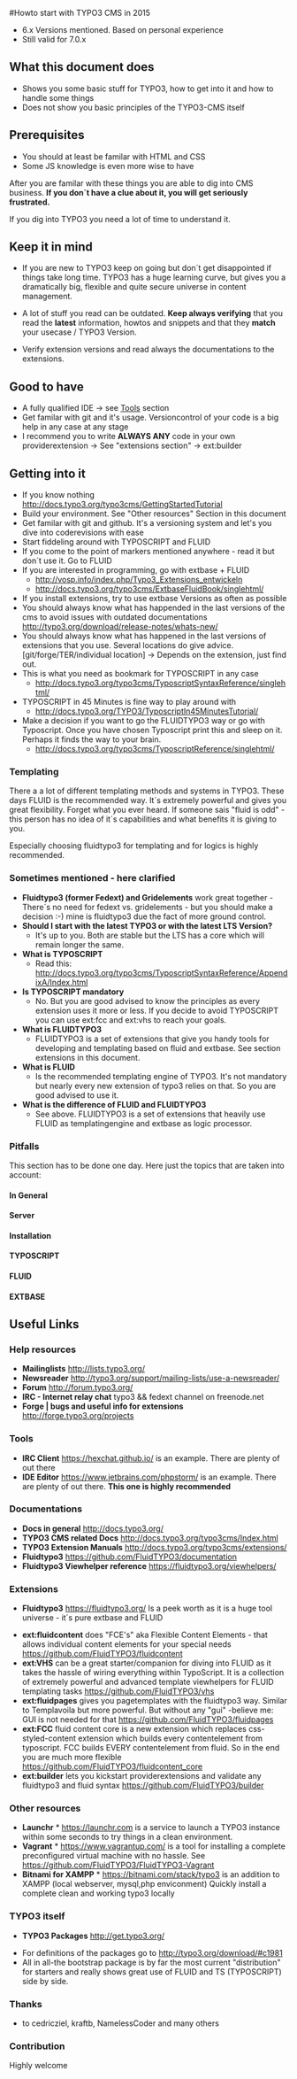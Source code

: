 #Howto start with TYPO3 CMS in 2015
* 6.x Versions mentioned. Based on personal experience
* Still valid for 7.0.x

## What this document does

* Shows you some basic stuff for TYPO3, how to get into it and how to handle some things
* Does not show you basic principles of the TYPO3-CMS itself

## Prerequisites

* You should at least be familar with HTML and CSS 
* Some JS knowledge is even more wise to have

After you are familar with these things you are able to dig into CMS business. 
**If you don´t have a clue about it, you will get seriously frustrated.**
 
If you dig into TYPO3 you need a lot of time to understand it. 
 
## Keep it in mind

* If you are new to TYPO3 keep on going but don´t get disappointed if things take long time. TYPO3 has a huge learning curve, but gives you a dramatically big, flexible and quite secure universe in content management. 
 
* A lot of stuff you read can be outdated. **Keep always verifying** that you read the **latest** information, howtos and snippets and that they **match** your usecase / TYPO3 Version. 
 
* Verify extension versions and read always the documentations to the extensions.

## Good to have

* A fully qualified IDE -> see [Tools](#user-content-tools) section
* Get familar with git and it's usage. Versioncontrol of your code is a big help in any case at any stage
* I recommend you to write **ALWAYS ANY** code in your own providerextension -> See "extensions section" -> ext:builder

 
## Getting into it

* If you know nothing http://docs.typo3.org/typo3cms/GettingStartedTutorial
* Build your environment. See "Other resources" Section in this document
* Get familar with git and github. It's a versioning system and let's you dive into coderevisions with ease
* Start fiddeling around with TYPOSCRIPT and FLUID
* If you come to the point of markers mentioned anywhere - read it but don´t use it. Go to FLUID
* If you are interested in programming, go with extbase + FLUID 
   * http://vosp.info/index.php/Typo3_Extensions_entwickeln
   * http://docs.typo3.org/typo3cms/ExtbaseFluidBook/singlehtml/
* If you install extensions, try to use extbase Versions as often as possible
* You should always know what has happended in the last versions of the cms to avoid issues with outdated documentations http://typo3.org/download/release-notes/whats-new/
* You should always know what has happened in the last versions of extensions that you use. Several locations do give advice. [git/forge/TER/individual location] -> Depends on the extension, just find out.
* This is what you need as bookmark for TYPOSCRIPT in any case 
   * http://docs.typo3.org/typo3cms/TyposcriptSyntaxReference/singlehtml/
* TYPOSCRIPT in 45 Minutes is fine way to play around with 
   * http://docs.typo3.org/TYPO3/TyposcriptIn45MinutesTutorial/
* Make a decision if you want to go the FLUIDTYPO3 way or go with Typoscript. Once you have chosen Typoscript print this and sleep on it. Perhaps it finds the way to your brain. 
  * http://docs.typo3.org/typo3cms/TyposcriptReference/singlehtml/
 
### Templating
 
There a a lot of different templating methods and systems in TYPO3. These days FLUID is the recommended way. It´s extremely powerful and gives you great flexibility. Forget what you ever heard. If someone sais "fluid is odd" - this person has no idea of it´s capabilities and what benefits it is giving to you.

Especially choosing fluidtypo3 for templating and for logics is highly recommended.

### Sometimes mentioned - here clarified

- **Fluidtypo3 (former Fedext) and Gridelements** 
   work great together - There´s no need for fedext vs. gridelements - but you should make a decision :-) mine is fluidtypo3 due the fact of more ground control.
- **Should I start with the latest TYPO3 or with the latest LTS Version?**   
  * It's up to you. Both are stable but the LTS has a core which will remain longer the same.
- **What is TYPOSCRIPT**
  * Read this: http://docs.typo3.org/typo3cms/TyposcriptSyntaxReference/AppendixA/Index.html
- **Is TYPOSCRIPT mandatory**
  * No. But you are good advised to know the principles as every extension uses it more or less. If you decide to avoid TYPOSCRIPT you can use ext:fcc and ext:vhs to reach your goals.
- **What is FLUIDTYPO3**
  * FLUIDTYPO3 is a set of extensions that give you handy tools for developing and templating based on fluid and extbase. See section extensions in this document.
- **What is FLUID**
  * Is the recommended templating engine of TYPO3. It's not mandatory but nearly every new extension of typo3 relies on that. So you are good advised to use it.
- **What is the difference of FLUID and FLUIDTYPO3**
  * See above. FLUIDTYPO3 is a set of extensions that heavily use FLUID as templatingengine and extbase as logic processor.


### Pitfalls

This section has to be done one day. Here just the topics that are taken into account:

#### In General
#### Server
#### Installation
#### TYPOSCRIPT
#### FLUID
#### EXTBASE
 
 
## Useful Links

### Help resources

* **Mailinglists** 
http://lists.typo3.org/ 
* **Newsreader**
http://typo3.org/support/mailing-lists/use-a-newsreader/ 
* **Forum** 
http://forum.typo3.org/ 
* **IRC - Internet relay chat** 
typo3 && fedext channel on freenode.net 
* **Forge | bugs and useful info for extensions** 
http://forge.typo3.org/projects


### Tools

* **IRC Client** 
https://hexchat.github.io/ is an example. There are plenty of out there
* **IDE Editor** 
https://www.jetbrains.com/phpstorm/ is an example. There are plenty of out there. **This one is highly recommended**

### Documentations

* **Docs in general** 
http://docs.typo3.org/ 
* **TYPO3 CMS related Docs** 
http://docs.typo3.org/typo3cms/Index.html
* **TYPO3 Extension Manuals** 
http://docs.typo3.org/typo3cms/extensions/
* **Fluidtypo3** 
https://github.com/FluidTYPO3/documentation
* **Fluidtypo3 Viewhelper reference** 
https://fluidtypo3.org/viewhelpers/

### Extensions 

* **Fluidtypo3** 
https://fluidtypo3.org/
Is a peek worth as it is a huge tool universe - it´s pure extbase and FLUID
 - **ext:fluidcontent** does "FCE's" aka Flexible Content Elements - that allows individual content elements for your special needs https://github.com/FluidTYPO3/fluidcontent
 - **ext:VHS** can be a great starter/companion for diving into FLUID as it takes the hassle of wiring everything within TypoScript. It is a collection of extremely powerful and advanced template viewhelpers for FLUID templating tasks https://github.com/FluidTYPO3/vhs
 - **ext:fluidpages** gives you pagetemplates with the fluidtypo3 way. Similar to Templavoila but more powerful. But without any "gui" -believe me: GUI is not needed for that https://github.com/FluidTYPO3/fluidpages
 - **ext:FCC** fluid content core is a new extension which replaces css-styled-content extension which builds every contentelement from typoscript. FCC builds EVERY contentelement from fluid. So in the end you are much more flexible https://github.com/FluidTYPO3/fluidcontent_core
  - **ext:builder** lets you kickstart providerextensions and validate any fluidtypo3 and fluid syntax https://github.com/FluidTYPO3/builder

### Other resources

* **Launchr** *
 https://launchr.com is a service to launch a TYPO3 instance within some seconds to try things in a clean environment.
* **Vagrant** *
https://www.vagrantup.com/ is a tool for installing a complete preconfigured virtual machine with no hassle. See https://github.com/FluidTYPO3/FluidTYPO3-Vagrant
* **Bitnami for XAMPP** *
https://bitnami.com/stack/typo3 is an addition to XAMPP (local webserver, mysql,php enviconment) Quickly install a complete clean and working typo3 locally

### TYPO3 itself
 
* **TYPO3 Packages** 
http://get.typo3.org/ 
 - For definitions of the packages go to http://typo3.org/download/#c1981
 - All in all-the bootstrap package is by far the most current "distribution" for starters and really shows great use of FLUID and TS (TYPOSCRIPT) side by side.

### Thanks
- to cedricziel, kraftb, NamelessCoder and many others

### Contribution
Highly welcome

